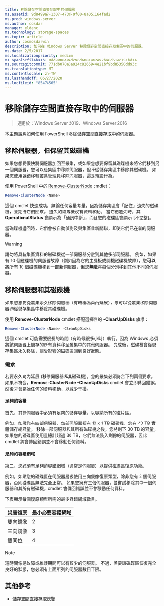 ```yaml
---
title: 移除儲存空間直接存取中的伺服器
ms.assetid: 9d8499a7-1307-473d-9f00-8a051164fad2
ms.prod: windows-server
ms.author: cosdar
manager: eldenc
ms.technology: storage-spaces
ms.topic: article
author: cosmosdarwin
description: 如何在 Windows Server 移除儲存空間直接存取集區中的伺服器。
ms.date: 2/5/2017
ms.localizationpriority: medium
ms.openlocfilehash: 0dd888048edc96d6001492e92ba6d519c751bdaa
ms.sourcegitcommit: 771db070a3a924c8265944e21bf9bd85350dd93c
ms.translationtype: MT
ms.contentlocale: zh-TW
ms.lasthandoff: 06/27/2020
ms.locfileid: "85474565"
---
```

# <a name="removing-servers-in-storage-spaces-direct"></a>移除儲存空間直接存取中的伺服器

>適用於：Windows Server 2019、Windows Server 2016

本主題說明如何使用 PowerShell 移除[儲存空間直接存取](storage-spaces-direct-overview.md)中的伺服器。

## <a name="remove-a-server-but-leave-its-drives"></a>移除伺服器，但保留其磁碟機

如果您想要很快將伺服器加回至叢集，或如果您想要保留其磁碟機來將它們移到另一個伺服器，您可以從集區中移除伺服器，但*不*從儲存集區中移除其磁碟機。 如果您使用容錯移轉叢集管理員移除伺服器，這是預設行為。

使用 PowerShell 中的 [Remove-ClusterNode](https://technet.microsoft.com/library/hh847251.aspx) cmdlet：

```PowerShell
Remove-ClusterNode <Name>
```

這個 cmdlet 快速成功，無論任何容量考量，因為儲存集區會「記住」遺失的磁碟機，並期待它們回來。 遺失的磁碟機沒有資料移動。 當它們遺失時，其 **OperationalStatus** 會顯示為「通訊中斷」，而且您的磁碟區會顯示 \[不完整\]。

當磁碟機返回時，它們會被自動偵測及與集區重新關聯，即使它們已在新的伺服器。

   >[!WARNING]
   > 請勿將具有集區資料的磁碟機從一部伺服器分散到其他多部伺服器。 例如，如果有 10 個磁碟機的伺服器故障（例如因為它的主機板或開機磁碟機故障），您**可以**將所有 10 個磁碟機移到一部新伺服器，但您**無法**將每個分別移到其他不同的伺服器。

## <a name="remove-a-server-and-its-drives"></a>移除伺服器和其磁碟機

如果您想要從叢集永久移除伺服器（有時稱為向內延展），您可以從叢集移除伺服器*和*從儲存集區中移除其磁碟機。

使用 **Remove-ClusterNode** cmdlet 搭配選擇性的 **-CleanUpDisks** 旗標：

```PowerShell
Remove-ClusterNode <Name> -CleanUpDisks
```

這個 cmdlet 可能需要很長的時間（有時候很多小時）執行，因為 Windows 必須將該伺服器上儲存的所有資料移至叢集中的其他伺服器。 完成後，磁碟機會從儲存集區永久移除，讓受影響的磁碟區回到良好狀態。

### <a name="requirements"></a>需求

若要永久向內延展 (移除伺服器*和*其磁碟機)，您的叢集必須符合下列兩個要求。 如果不符合，**Remove-ClusterNode -CleanUpDisks** cmdlet 會立即傳回錯誤，然後才會開始任何的資料移動，以減少干擾。

#### <a name="enough-capacity"></a>足夠的容量

首先，其餘伺服器中必須有足夠的儲存容量，以容納所有的磁片區。

例如，如果您有四部伺服器，每部伺服器都有 10 x 1 TB 磁碟機，您有 40 TB 實體儲存總容量。 移除一部伺服器和其所有磁碟機之後，您將剩下 30 TB 的容量。 如果您的磁碟區使用量總計超過 30 TB，它們無法裝入剩餘的伺服器，因此 cmdlet 將會傳回錯誤並不會移動任何資料。

#### <a name="enough-fault-domains"></a>足夠的容錯網域

第二，您必須有足夠的容錯網域（通常是伺服器）以提供磁碟區復原功能。

例如，如果您的磁碟區在伺服器層級使用三向鏡像復原類型，除非您有 3 個伺服器，否則磁碟區無法完全正常。 如果您擁有三個伺服器，並嘗試移除其中一個伺服器和其所有磁碟機，cmdlet 會傳回錯誤並不會移動任何資料。

下表顯示每個復原類型所需的最少容錯網域數目。

|    災害復原          |    最小必要容錯網域   |
|------------------------|-------------------------------------|
|    雙向鏡像      |    2                                |
|    三向鏡像    |    3                                |
|    雙同位         |    4                                |

   >[!NOTE]
   > 短時間像是故障或維護期間可以有較少的伺服器。 不過，若要讓磁碟區恢復完全良好的狀態，您必須有上面所列的伺服器數目下限。

## <a name="additional-references"></a>其他參考

- [儲存空間直接存取總覽](storage-spaces-direct-overview.md)
